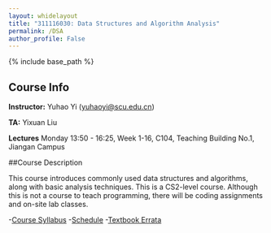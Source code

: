 ```yaml
---
layout: whidelayout
title: "311116030: Data Structures and Algorithm Analysis"
permalink: /DSA
author_profile: False
---
```


{% include base_path %}

## Course Info

**Instructor:** Yuhao Yi (yuhaoyi@scu.edu.cn)

**TA:** Yixuan Liu

**Lectures** Monday 13:50 - 16:25, Week 1-16, C104, Teaching Building No.1, Jiangan Campus

##Course Description

This course introduces commonly used data structures and algorithms, along with basic analysis techniques.
This is a CS2-level course. Although this is not a course to teach programming, there will be coding assignments and on-site lab classes.

-[Course Syllabus](https://kdocs.cn/l/cuDUqaqUpPpL)
-[Schedule](https://kdocs.cn/l/cgzWd0rcbUOj)
-[Textbook Errata](https://people.cs.vt.edu/~shaffer/Book/errata.html)
